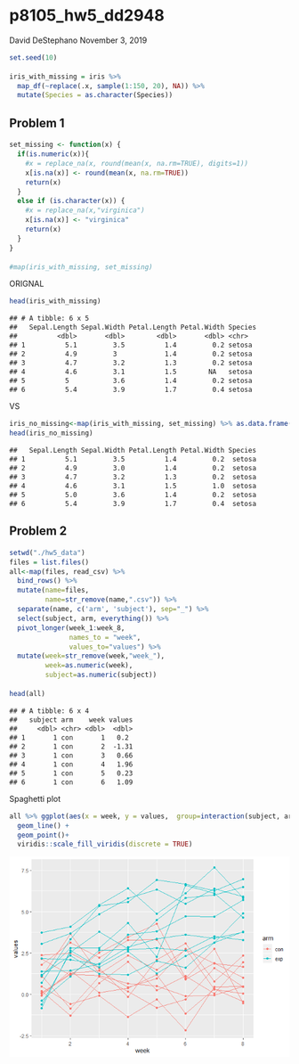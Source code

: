 p8105\_hw5\_dd2948
================
David DeStephano
November 3, 2019

``` r
set.seed(10)

iris_with_missing = iris %>% 
  map_df(~replace(.x, sample(1:150, 20), NA)) %>%
  mutate(Species = as.character(Species))
```

Problem 1
---------

``` r
set_missing <- function(x) {
  if(is.numeric(x)){
    #x = replace_na(x, round(mean(x, na.rm=TRUE), digits=1))
    x[is.na(x)] <- round(mean(x, na.rm=TRUE))
    return(x)
  }
  else if (is.character(x)) {
    #x = replace_na(x,"virginica")
    x[is.na(x)] <- "virginica"
    return(x)
  }
}

#map(iris_with_missing, set_missing) 
```

ORIGNAL

``` r
head(iris_with_missing)
```

    ## # A tibble: 6 x 5
    ##   Sepal.Length Sepal.Width Petal.Length Petal.Width Species
    ##          <dbl>       <dbl>        <dbl>       <dbl> <chr>  
    ## 1          5.1         3.5          1.4         0.2 setosa 
    ## 2          4.9         3            1.4         0.2 setosa 
    ## 3          4.7         3.2          1.3         0.2 setosa 
    ## 4          4.6         3.1          1.5        NA   setosa 
    ## 5          5           3.6          1.4         0.2 setosa 
    ## 6          5.4         3.9          1.7         0.4 setosa

VS

``` r
iris_no_missing<-map(iris_with_missing, set_missing) %>% as.data.frame()
head(iris_no_missing)
```

    ##   Sepal.Length Sepal.Width Petal.Length Petal.Width Species
    ## 1          5.1         3.5          1.4         0.2  setosa
    ## 2          4.9         3.0          1.4         0.2  setosa
    ## 3          4.7         3.2          1.3         0.2  setosa
    ## 4          4.6         3.1          1.5         1.0  setosa
    ## 5          5.0         3.6          1.4         0.2  setosa
    ## 6          5.4         3.9          1.7         0.4  setosa

Problem 2
---------

``` r
setwd("./hw5_data")
files = list.files()
all<-map(files, read_csv) %>% 
  bind_rows() %>% 
  mutate(name=files,
         name=str_remove(name,".csv")) %>% 
  separate(name, c('arm', 'subject'), sep="_") %>% 
  select(subject, arm, everything()) %>% 
  pivot_longer(week_1:week_8,
               names_to = "week",
               values_to="values") %>% 
  mutate(week=str_remove(week,"week_"),
         week=as.numeric(week),
         subject=as.numeric(subject))

head(all)
```

    ## # A tibble: 6 x 4
    ##   subject arm    week values
    ##     <dbl> <chr> <dbl>  <dbl>
    ## 1       1 con       1   0.2 
    ## 2       1 con       2  -1.31
    ## 3       1 con       3   0.66
    ## 4       1 con       4   1.96
    ## 5       1 con       5   0.23
    ## 6       1 con       6   1.09

Spaghetti plot

``` r
all %>% ggplot(aes(x = week, y = values,  group=interaction(subject, arm), color = arm)) +
  geom_line() +
  geom_point()+ 
  viridis::scale_fill_viridis(discrete = TRUE)
```

![](p8105_hw5_dd2948_files/figure-markdown_github/unnamed-chunk-7-1.png)
